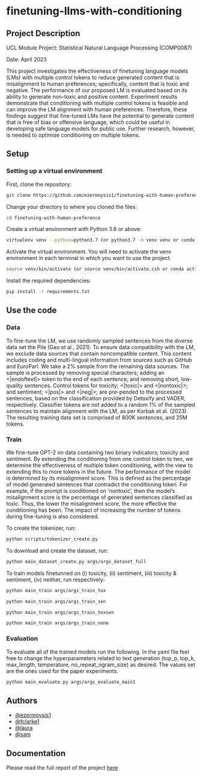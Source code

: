 # finetuning-llms-with-conditioning

## Project Description

UCL Module Project: Statistical Natural Language Processing (COMP0087)

Date: April 2023

This project investigates the effectiveness of finetuning language models (LMs) with multiple control tokens to reduce generated content that is misalignment to human preferences; specifically, content that is toxic and negative. The performance of our proposed LM is evaluated based on its ability to generate non-toxic and positive content. Experiment results demonstrate that conditioning with multiple control tokens is feasible and can improve the LM alignment with human preferences. Therefore, these findings suggest that fine-tuned LMs have the potential to generate content that is free of bias or offensive language, which could be useful in developing safe language models for public use. Further research, however, is needed to optimise conditioning on multiple tokens.

## Setup

### Setting up a virtual environment
First, clone the repository:

```bash
git clone https://github.com/ezermoysis1/finetuning-with-human-preferences
```

Change your directory to where you cloned the files:

```bash
cd finetuning-with-human-preference
```

Create a virtual environment with Python 3.6 or above:

```bash
virtualenv venv --python=python3.7 (or python3.7 -m venv venv or conda create -n multiqa python=3.7)
```

Activate the virtual environment. You will need to activate the venv environment in each terminal in which you want to use the project.

```bash
source venv/bin/activate (or source venv/bin/activate.csh or conda activate multiqa)
```

Install the required dependencies:

```bash
pip install -r requirements.txt
```
    
## Use the code

### Data

To fine-tune the LM, we use randomly sampled sentences from the diverse data set the Pile (Gao et al., 2021). To ensure data compatibility with the LM, we exclude data sources that contain noncompatible content. This content includes coding and multi-lingual information from sources such as
GitHub and EuroParl. We take a 2% sample from the remaining data sources. The sample is processed by removing special characters; adding an <|endoftext|> token to the end of each sentence; and removing short,
low-quality sentences. Control tokens for toxicity; <|toxic|> and <|nontoxic|>; and sentiment; <|pos|>
and <|neg|>; are pre-pended to the processed sentences, based on the classification provided by Detoxify and VADER, respectively. Classifier tokens are not added to a random 1% of the sampled sentences to maintain alignment with the LM, as per Korbak et al. (2023). The resulting training data set is comprised of 800K sentences, and 25M tokens.

### Train

We fine-tune GPT-2 on data containing two binary indicators; toxicity and sentiment. By extending the conditioning from one control token to two, we determine the effectiveness of multiple token conditioning, with the view to extending this to more tokens in the future. The performance of the model is determined by its misalignment score. This is defined as the percentage of model generated sentences that contradict the conditioning token. For example, if the prompt is conditioned on ‘nontoxic’, then the model’s misalignment score is the percentage of generated sentences classified as toxic. Thus, the lower the misalignment score, the more effective the conditioning has been. The impact of increasing the number of tokens during fine-tuning is also considered.

To create the tokenizer, run:

```bash
python scripts/tokenizer_create.py
```

To download and create the dataset, run:

```bash
python main_dataset_create.py args/args_dataset_full
```

To train models finetunned on (i) toxicity, (ii) sentiment, (iii) toxicity & sentiment, (iv) neither, run respectively:
```bash
python main_train args/args_train_tox
```
```bash
python main_train args/args_train_sen
```
```bash
python main_train args/args_train_toxsen
```
```bash
python main_train args/args_train_none
```
### Evaluation 

To evaluate all of the trained models run the following. In the yaml file feel free to change the hyperparameters related to text generation (top_p, top_k, max_length, temperature, no_repeat_ngram_size) as desired. The values set are the ones used for the paper experiments. 

```bash
python main_evaluate.py args/args_evaluate_main1
```

## Authors

- [@ezermoysis1](https://github.com/ezermoysis1)
- [@fclarke1](https://github.com/fclarke1)
- [@laura](https://github.com/)
- [@sam](https://github.com)

## Documentation
Please read the full report of the project [here](https://drive.google.com/file/d/1-lac-XNLTj-8RI8X6_g2iqUPp0JDxfWo/view?usp=sharing)